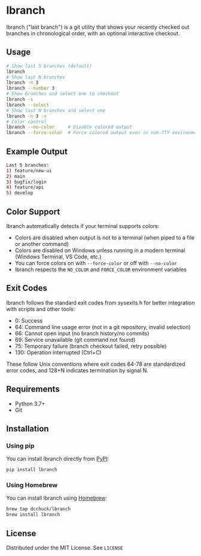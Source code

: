 # lbranch
lbranch ("last branch") is a git utility that shows your recently checked out branches in chronological order, with an optional interactive checkout.

## Usage
```bash
# Show last 5 branches (default)
lbranch
# Show last N branches
lbranch -n 3
lbranch --number 3
# Show branches and select one to checkout
lbranch -s
lbranch --select
# Show last N branches and select one
lbranch -n 3 -s
# Color control
lbranch --no-color     # Disable colored output
lbranch --force-color  # Force colored output even in non-TTY environments
```

## Example Output
```bash
Last 5 branches:
1) feature/new-ui
2) main
3) bugfix/login
4) feature/api
5) develop
```

## Color Support
lbranch automatically detects if your terminal supports colors:
- Colors are disabled when output is not to a terminal (when piped to a file or another command)
- Colors are disabled on Windows unless running in a modern terminal (Windows Terminal, VS Code, etc.)
- You can force colors on with `--force-color` or off with `--no-color`
- lbranch respects the `NO_COLOR` and `FORCE_COLOR` environment variables

## Exit Codes
lbranch follows the standard exit codes from sysexits.h for better integration with scripts and other tools:

- 0: Success
- 64: Command line usage error (not in a git repository, invalid selection)
- 66: Cannot open input (no branch history/no commits)
- 69: Service unavailable (git command not found)
- 75: Temporary failure (branch checkout failed, retry possible)
- 130: Operation interrupted (Ctrl+C)

These follow Unix conventions where exit codes 64-78 are standardized error codes, and 128+N indicates termination by signal N.

## Requirements
- Python 3.7+
- Git

## Installation

### Using pip

You can install lbranch directly from [PyPI](https://pypi.org/project/lbranch/):

```bash
pip install lbranch
```

### Using Homebrew

You can install lbranch using [Homebrew](https://brew.sh/):

```bash
brew tap dcchuck/lbranch
brew install lbranch
```

## License
Distributed under the MIT License. See `LICENSE`